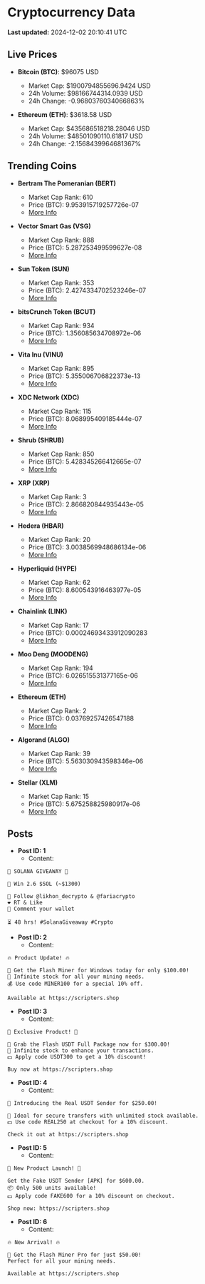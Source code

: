 # Cryptocurrency Data

**Last updated:** 2024-12-02 20:10:41 UTC

## Live Prices
- **Bitcoin (BTC)**: $96075 USD
  - Market Cap: $1900794855696.9424 USD
  - 24h Volume: $98166744314.0939 USD
  - 24h Change: -0.9680376034066863%

- **Ethereum (ETH)**: $3618.58 USD
  - Market Cap: $435686518218.28046 USD
  - 24h Volume: $48501090110.61817 USD
  - 24h Change: -2.1568439964681367%

## Trending Coins
- **Bertram The Pomeranian (BERT)**
  - Market Cap Rank: 610
  - Price (BTC): 9.953915719257726e-07
  - [More Info](https://www.coingecko.com/en/coins/bertram-the-pomeranian)

- **Vector Smart Gas (VSG)**
  - Market Cap Rank: 888
  - Price (BTC): 5.287253499599627e-08
  - [More Info](https://www.coingecko.com/en/coins/vector-smart-gas)

- **Sun Token (SUN)**
  - Market Cap Rank: 353
  - Price (BTC): 2.4274334702523246e-07
  - [More Info](https://www.coingecko.com/en/coins/sun-token)

- **bitsCrunch Token (BCUT)**
  - Market Cap Rank: 934
  - Price (BTC): 1.356085634708972e-06
  - [More Info](https://www.coingecko.com/en/coins/bitscrunch-token)

- **Vita Inu (VINU)**
  - Market Cap Rank: 895
  - Price (BTC): 5.355006706822373e-13
  - [More Info](https://www.coingecko.com/en/coins/vita-inu)

- **XDC Network (XDC)**
  - Market Cap Rank: 115
  - Price (BTC): 8.068995409185444e-07
  - [More Info](https://www.coingecko.com/en/coins/xdc-network)

- **Shrub (SHRUB)**
  - Market Cap Rank: 850
  - Price (BTC): 5.428345266412665e-07
  - [More Info](https://www.coingecko.com/en/coins/shrub)

- **XRP (XRP)**
  - Market Cap Rank: 3
  - Price (BTC): 2.866820844935443e-05
  - [More Info](https://www.coingecko.com/en/coins/xrp)

- **Hedera (HBAR)**
  - Market Cap Rank: 20
  - Price (BTC): 3.0038569948686134e-06
  - [More Info](https://www.coingecko.com/en/coins/hedera)

- **Hyperliquid (HYPE)**
  - Market Cap Rank: 62
  - Price (BTC): 8.600543916463977e-05
  - [More Info](https://www.coingecko.com/en/coins/hyperliquid)

- **Chainlink (LINK)**
  - Market Cap Rank: 17
  - Price (BTC): 0.00024693433912090283
  - [More Info](https://www.coingecko.com/en/coins/chainlink)

- **Moo Deng (MOODENG)**
  - Market Cap Rank: 194
  - Price (BTC): 6.026515531377165e-06
  - [More Info](https://www.coingecko.com/en/coins/moo-deng)

- **Ethereum (ETH)**
  - Market Cap Rank: 2
  - Price (BTC): 0.03769257426547188
  - [More Info](https://www.coingecko.com/en/coins/ethereum)

- **Algorand (ALGO)**
  - Market Cap Rank: 39
  - Price (BTC): 5.563030943598346e-06
  - [More Info](https://www.coingecko.com/en/coins/algorand)

- **Stellar (XLM)**
  - Market Cap Rank: 15
  - Price (BTC): 5.675258825980917e-06
  - [More Info](https://www.coingecko.com/en/coins/stellar)

## Posts
- **Post ID: 1**
  - Content:
```
🚀 SOLANA GIVEAWAY 🚀

🎁 Win 2.6 $SOL (~$1300)

🤝 Follow @likhon_decrypto & @fariacrypto
❤️ RT & Like
💬 Comment your wallet

⏳ 48 hrs! #SolanaGiveaway #Crypto
```

- **Post ID: 2**
  - Content:
```
🔥 Product Update! 🔥

🚀 Get the Flash Miner for Windows today for only $100.00!
🔋 Infinite stock for all your mining needs.
💰 Use code MINER100 for a special 10% off.

Available at https://scripters.shop
```

- **Post ID: 3**
  - Content:
```
🎁 Exclusive Product! 🎁

💸 Grab the Flash USDT Full Package now for $300.00!
🎉 Infinite stock to enhance your transactions.
💵 Apply code USDT300 to get a 10% discount!

Buy now at https://scripters.shop
```

- **Post ID: 4**
  - Content:
```
💎 Introducing the Real USDT Sender for $250.00!

💼 Ideal for secure transfers with unlimited stock available.
💵 Use code REAL250 at checkout for a 10% discount.

Check it out at https://scripters.shop
```

- **Post ID: 5**
  - Content:
```
🚀 New Product Launch! 🚀

Get the Fake USDT Sender [APK] for $600.00.
📦 Only 500 units available!
💵 Apply code FAKE600 for a 10% discount on checkout.

Shop now: https://scripters.shop
```

- **Post ID: 6**
  - Content:
```
🔥 New Arrival! 🔥

💸 Get the Flash Miner Pro for just $50.00!
Perfect for all your mining needs.

Available at https://scripters.shop
```


